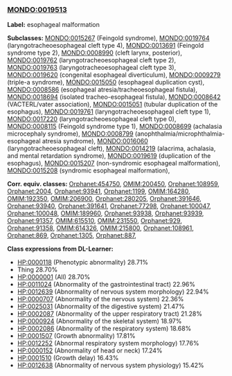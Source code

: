 
### [MONDO:0019513](http://purl.obolibrary.org/obo/MONDO_0019513)
**Label:** esophageal malformation

**Subclasses:** [MONDO:0015267](http://purl.obolibrary.org/obo/MONDO_0015267) (Feingold syndrome), [MONDO:0019764](http://purl.obolibrary.org/obo/MONDO_0019764) (laryngotracheoesophageal cleft type 4), [MONDO:0013691](http://purl.obolibrary.org/obo/MONDO_0013691) (Feingold syndrome type 2), [MONDO:0008990](http://purl.obolibrary.org/obo/MONDO_0008990) (cleft larynx, posterior), [MONDO:0019762](http://purl.obolibrary.org/obo/MONDO_0019762) (laryngotracheoesophageal cleft type 2), [MONDO:0019763](http://purl.obolibrary.org/obo/MONDO_0019763) (laryngotracheoesophageal cleft type 3), [MONDO:0019620](http://purl.obolibrary.org/obo/MONDO_0019620) (congenital esophageal diverticulum), [MONDO:0009279](http://purl.obolibrary.org/obo/MONDO_0009279) (triple-a syndrome), [MONDO:0015050](http://purl.obolibrary.org/obo/MONDO_0015050) (esophageal duplication cyst), [MONDO:0008586](http://purl.obolibrary.org/obo/MONDO_0008586) (esophageal atresia/tracheoesophageal fistula), [MONDO:0018694](http://purl.obolibrary.org/obo/MONDO_0018694) (isolated tracheo-esophageal fistula), [MONDO:0008642](http://purl.obolibrary.org/obo/MONDO_0008642) (VACTERL/vater association), [MONDO:0015051](http://purl.obolibrary.org/obo/MONDO_0015051) (tubular duplication of the esophagus), [MONDO:0019761](http://purl.obolibrary.org/obo/MONDO_0019761) (laryngotracheoesophageal cleft type 1), [MONDO:0017220](http://purl.obolibrary.org/obo/MONDO_0017220) (laryngotracheoesophageal cleft type 0), [MONDO:0008115](http://purl.obolibrary.org/obo/MONDO_0008115) (Feingold syndrome type 1), [MONDO:0008699](http://purl.obolibrary.org/obo/MONDO_0008699) (achalasia microcephaly syndrome), [MONDO:0008799](http://purl.obolibrary.org/obo/MONDO_0008799) (anophthalmia/microphthalmia-esophageal atresia syndrome), [MONDO:0016060](http://purl.obolibrary.org/obo/MONDO_0016060) (laryngotracheoesophageal cleft), [MONDO:0014219](http://purl.obolibrary.org/obo/MONDO_0014219) (alacrima, achalasia, and mental retardation syndrome), [MONDO:0019619](http://purl.obolibrary.org/obo/MONDO_0019619) (duplication of the esophagus), [MONDO:0015207](http://purl.obolibrary.org/obo/MONDO_0015207) (non-syndromic esophageal malformation), [MONDO:0015208](http://purl.obolibrary.org/obo/MONDO_0015208) (syndromic esophageal malformation), 

**Corr. equiv. classes:** [Orphanet:454750](http://www.orpha.net/ORDO/Orphanet_454750), [OMIM:200450](http://purl.obolibrary.org/obo/OMIM_200450), [Orphanet:108959](http://www.orpha.net/ORDO/Orphanet_108959), [Orphanet:2004](http://www.orpha.net/ORDO/Orphanet_2004), [Orphanet:93941](http://www.orpha.net/ORDO/Orphanet_93941), [Orphanet:1199](http://www.orpha.net/ORDO/Orphanet_1199), [OMIM:164280](http://purl.obolibrary.org/obo/OMIM_164280), [OMIM:192350](http://purl.obolibrary.org/obo/OMIM_192350), [OMIM:206900](http://purl.obolibrary.org/obo/OMIM_206900), [Orphanet:280205](http://www.orpha.net/ORDO/Orphanet_280205), [Orphanet:391646](http://www.orpha.net/ORDO/Orphanet_391646), [Orphanet:93940](http://www.orpha.net/ORDO/Orphanet_93940), [Orphanet:391641](http://www.orpha.net/ORDO/Orphanet_391641), [Orphanet:77298](http://www.orpha.net/ORDO/Orphanet_77298), [Orphanet:100047](http://www.orpha.net/ORDO/Orphanet_100047), [Orphanet:100048](http://www.orpha.net/ORDO/Orphanet_100048), [OMIM:189960](http://purl.obolibrary.org/obo/OMIM_189960), [Orphanet:93938](http://www.orpha.net/ORDO/Orphanet_93938), [Orphanet:93939](http://www.orpha.net/ORDO/Orphanet_93939), [Orphanet:91357](http://www.orpha.net/ORDO/Orphanet_91357), [OMIM:615510](http://purl.obolibrary.org/obo/OMIM_615510), [OMIM:231550](http://purl.obolibrary.org/obo/OMIM_231550), [Orphanet:929](http://www.orpha.net/ORDO/Orphanet_929), [Orphanet:91358](http://www.orpha.net/ORDO/Orphanet_91358), [OMIM:614326](http://purl.obolibrary.org/obo/OMIM_614326), [OMIM:215800](http://purl.obolibrary.org/obo/OMIM_215800), [Orphanet:108961](http://www.orpha.net/ORDO/Orphanet_108961), [Orphanet:869](http://www.orpha.net/ORDO/Orphanet_869), [Orphanet:1305](http://www.orpha.net/ORDO/Orphanet_1305), [Orphanet:887](http://www.orpha.net/ORDO/Orphanet_887), 

**Class expressions from DL-Learner:**

- [HP:0000118](http://purl.obolibrary.org/obo/HP_0000118) (Phenotypic abnormality) 28.71%
- Thing 28.70%
- [HP:0000001](http://purl.obolibrary.org/obo/HP_0000001) (All) 28.70%
- [HP:0011024](http://purl.obolibrary.org/obo/HP_0011024) (Abnormality of the gastrointestinal tract) 22.96%
- [HP:0012639](http://purl.obolibrary.org/obo/HP_0012639) (Abnormality of nervous system morphology) 22.94%
- [HP:0000707](http://purl.obolibrary.org/obo/HP_0000707) (Abnormality of the nervous system) 22.36%
- [HP:0025031](http://purl.obolibrary.org/obo/HP_0025031) (Abnormality of the digestive system) 21.47%
- [HP:0002087](http://purl.obolibrary.org/obo/HP_0002087) (Abnormality of the upper respiratory tract) 21.28%
- [HP:0000924](http://purl.obolibrary.org/obo/HP_0000924) (Abnormality of the skeletal system) 18.97%
- [HP:0002086](http://purl.obolibrary.org/obo/HP_0002086) (Abnormality of the respiratory system) 18.68%
- [HP:0001507](http://purl.obolibrary.org/obo/HP_0001507) (Growth abnormality) 17.81%
- [HP:0012252](http://purl.obolibrary.org/obo/HP_0012252) (Abnormal respiratory system morphology) 17.76%
- [HP:0000152](http://purl.obolibrary.org/obo/HP_0000152) (Abnormality of head or neck) 17.24%
- [HP:0001510](http://purl.obolibrary.org/obo/HP_0001510) (Growth delay) 16.43%
- [HP:0012638](http://purl.obolibrary.org/obo/HP_0012638) (Abnormality of nervous system physiology) 15.42%


